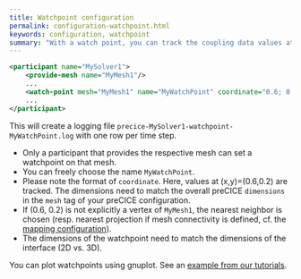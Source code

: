 ```yaml
---
title: Watchpoint configuration
permalink: configuration-watchpoint.html
keywords: configuration, watchpoint
summary: "With a watch point, you can track the coupling data values at a certain position over time. This is very handy for applications such as the Turek and Hron FSI3 benchmark where you want to analyze the movement of the tip of a flexible plate."
---
```


```xml
<participant name="MySolver1">
    <provide-mesh name="MyMesh1"/>
    ...
    <watch-point mesh="MyMesh1" name="MyWatchPoint" coordinate="0.6; 0.2"/>
    ...
</participant>
```

This will create a logging file `precice-MySolver1-watchpoint-MyWatchPoint.log` with one row per time step.

* Only a participant that provides the respective mesh can set a watchpoint on that mesh.
* You can freely choose the name `MyWatchPoint`.
* Please note the format of `coordinate`. Here, values at (x,y)=(0.6,0.2) are tracked. The dimensions need to match the overall preCICE `dimensions` in the `mesh` tag of your preCICE configuration.
* If (0.6, 0.2) is not explicitly a vertex of `MyMesh1`, the nearest neighbor is chosen (resp. nearest projection if mesh connectivity is defined, cf. the [mapping configuration](configuration-mapping.html)).
* The dimensions of the watchpoint need to match the dimensions of the interface (2D vs. 3D).

You can plot watchpoints using gnuplot. See an [example from our tutorials](https://github.com/precice/tutorials/blob/master/perpendicular-flap/plot-displacement.sh).
